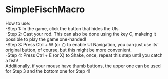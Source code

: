 # SimpleFischMacro
How to use:<br>
-Step 1: In the game, click the button that hides the UIs.<br>
-Step 2: Cast your rod. This can also be done using the key C, makeing it possible to play the game one-handed!<br>
-Step 3: Press Ctrl + W (or Z) to enable UI Navigation, you can just use its' original button, of course, but this might be more convenient.<br>
-Step 4: Press Ctrl + E (or X) to Shake, once, repeat this step until you catch a fish!<br>
Additionally, if your mouse have thumb buttons, the upper one can be used for Step 3 and the bottom one for Step 4! <br>
